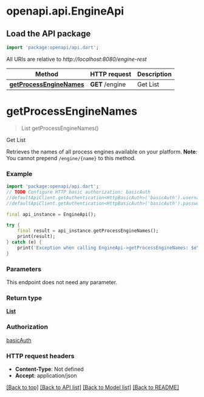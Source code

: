 # openapi.api.EngineApi

## Load the API package
```dart
import 'package:openapi/api.dart';
```

All URIs are relative to *http://localhost:8080/engine-rest*

Method | HTTP request | Description
------------- | ------------- | -------------
[**getProcessEngineNames**](EngineApi.md#getprocessenginenames) | **GET** /engine | Get List


# **getProcessEngineNames**
> List<ProcessEngineDto> getProcessEngineNames()

Get List

Retrieves the names of all process engines available on your platform. **Note**: You cannot prepend `/engine/{name}` to this method.

### Example
```dart
import 'package:openapi/api.dart';
// TODO Configure HTTP basic authorization: basicAuth
//defaultApiClient.getAuthentication<HttpBasicAuth>('basicAuth').username = 'YOUR_USERNAME'
//defaultApiClient.getAuthentication<HttpBasicAuth>('basicAuth').password = 'YOUR_PASSWORD';

final api_instance = EngineApi();

try {
    final result = api_instance.getProcessEngineNames();
    print(result);
} catch (e) {
    print('Exception when calling EngineApi->getProcessEngineNames: $e\n');
}
```

### Parameters
This endpoint does not need any parameter.

### Return type

[**List<ProcessEngineDto>**](ProcessEngineDto.md)

### Authorization

[basicAuth](../README.md#basicAuth)

### HTTP request headers

 - **Content-Type**: Not defined
 - **Accept**: application/json

[[Back to top]](#) [[Back to API list]](../README.md#documentation-for-api-endpoints) [[Back to Model list]](../README.md#documentation-for-models) [[Back to README]](../README.md)

